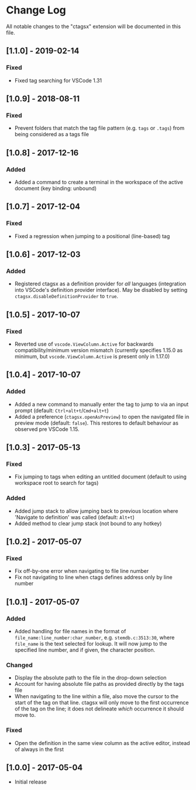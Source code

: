 # Change Log
All notable changes to the "ctagsx" extension will be documented in this file.

## [1.1.0] - 2019-02-14
### Fixed
- Fixed tag searching for VSCode 1.31

## [1.0.9] - 2018-08-11
### Fixed
- Prevent folders that match the tag file pattern (e.g. `tags` or `.tags`) from being considered as a tags file

## [1.0.8] - 2017-12-16
### Added
- Added a command to create a terminal in the workspace of the active document (key binding: unbound)

## [1.0.7] - 2017-12-04
### Fixed
- Fixed a regression when jumping to a positional (line-based) tag

## [1.0.6] - 2017-12-03
### Added
- Registered ctagsx as a definition provider for *all* languages (integration into VSCode's definition provider interface). May be disabled by setting `ctagsx.disableDefinitionProvider` to `true`.

## [1.0.5] - 2017-10-07
### Fixed
- Reverted use of `vscode.ViewColumn.Active` for backwards compatibility/minimum version mismatch (currently specifies 1.15.0 as minimum, but `vscode.ViewColumn.Active` is present only in 1.17.0)

## [1.0.4] - 2017-10-07
### Added
- Added a new command to manually enter the tag to jump to via an input prompt (default: `Ctrl+alt+t`/`Cmd+alt+t`)
- Added a preference (`ctagsx.openAsPreview`) to open the navigated file in preview mode (default: `false`). This restores to default behaviour as observed pre VSCode 1.15.

## [1.0.3] - 2017-05-13
### Fixed
- Fix jumping to tags when editing an untitled document (default to using workspace root to search for tags)

### Added
- Added jump stack to allow jumping back to previous location where 'Navigate to definition' was called (default: `Alt+t`)
- Added method to clear jump stack (not bound to any hotkey)

## [1.0.2] - 2017-05-07
### Fixed
- Fix off-by-one error when navigating to file line number
- Fix not navigating to line when ctags defines address only by line number

## [1.0.1] - 2017-05-07
### Added
- Added handling for file names in the format of `file_name:line_number:char_number`, e.g. `stemdb.c:3513:30`, where `file_name` is the text selected for lookup. It will now jump to the specified line number, and if given, the character position.

### Changed
- Display the absolute path to the file in the drop-down selection
- Account for having absolute file paths as provided directly by the tags file
- When navigating to the line within a file, also move the cursor to the start of the tag on that line. ctagsx will only move to the first occurrence of the tag on the line; it does not delineate _which_ occurrence it should move to.

### Fixed
- Open the definition in the same view column as the active editor, instead of always in the first

## [1.0.0] - 2017-05-04
- Initial release